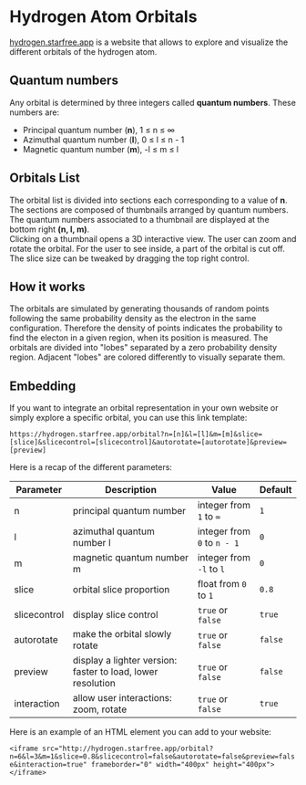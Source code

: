 # Hydrogen Atom Orbitals

[hydrogen.starfree.app](https://hydrogen.starfree.app) is a website that allows to explore and visualize the different orbitals of the hydrogen atom.

## Quantum numbers

Any orbital is determined by three integers called **quantum numbers**. These numbers are:
- Principal quantum number (**n**), 1 ≤ n ≤ ∞
- Azimuthal quantum number (**l**), 0 ≤ l ≤ n - 1
- Magnetic quantum number (**m**), -l ≤ m ≤ l

## Orbitals List

The orbital list is divided into sections each corresponding to a value of **n**.<br>
The sections are composed of thumbnails arranged by quantum numbers. The quantum numbers associated to a thumbnail are displayed at the bottom right **(n, l, m)**.<br>
Clicking on a thumbnail opens a 3D interactive view. The user can zoom and rotate the orbital. For the user to see inside, a part of the orbital is cut off. 
The slice size can be tweaked by dragging the top right control.

## How it works

The orbitals are simulated by generating thousands of random points following the same probability density as the electron in the same configuration. Therefore the density of points indicates the probability to find the electon in a given region, when its position is measured.
The orbitals are divided into "lobes" separated by a zero probability density region. Adjacent "lobes" are colored differently to visually separate them.

## Embedding

If you want to integrate an orbital representation in your own website or simply explore a specific orbital, you can use this link template:

```https://hydrogen.starfree.app/orbital?n=[n]&l=[l]&m=[m]&slice=[slice]&slicecontrol=[slicecontrol]&autorotate=[autorotate]&preview=[preview]```

Here is a recap of the different parameters:

| Parameter  | Description | Value | Default |
| ------------- | ------------- | ---------- | ---------- |
| n | principal quantum number | integer from `1` to `∞` | `1` |
| l | azimuthal quantum number l | integer from `0` to `n - 1` | `0` |
| m | magnetic quantum number m | integer from `-l` to `l` | `0` |
| slice | orbital slice proportion | float from `0` to `1` | `0.8` |
| slicecontrol | display slice control | `true` or `false` | `true` |
| autorotate | make the orbital slowly rotate | `true` or `false` | `false` |
| preview | display a lighter version: faster to load, lower resolution | `true` or `false` | `false` |
| interaction | allow user interactions: zoom, rotate | `true` or `false` | `true` |


Here is an example of an HTML element you can add to your website:

```<iframe src="http://hydrogen.starfree.app/orbital?n=6&l=3&m=1&slice=0.8&slicecontrol=false&autorotate=false&preview=false&interaction=true" frameborder="0" width="400px" height="400px"></iframe>```